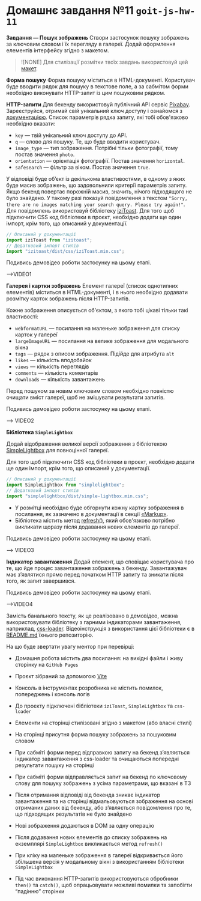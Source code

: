 # Домашнє завдання №11 `goit-js-hw-11`
**Завдання — Пошук зображень**
Створи застосунок пошуку зображень за ключовим словом і їх перегляду в галереї. Додай оформлення елементів інтерфейсу згідно з макетом.
> ![NONE] Для стилізації розмітки твоїх завдань використовуй цей [макет](https://www.figma.com/file/m8k9NQV7qZrtYDCvxfD68B/%D0%94%D0%97-JavaScript?type=design&node-id=3-1009&mode=design&t=dlqlIkQPBFcSmsOZ-0).

**Форма пошуку**
Форма пошуку міститься в HTML-документі. Користувач буде вводити рядок для пошуку в текстове поле, а за сабмітом форми необхідно виконувати HTTP-запит із цим пошуковим рядком.

**HTTP-запити**
Для бекенду використовуй публічний API сервіс [Pixabay](https://pixabay.com/api/docs/). Зареєструйся, отримай свій унікальний ключ доступу і ознайомся з [документацією](https://pixabay.com/api/docs/#api_search_images).
Список параметрів рядка запиту, які тобі обов'язково необхідно вказати:
- `key` — твій унікальний ключ доступу до API.
- `q` — слово для пошуку. Те, що буде вводити користувач.
- `image_type` — тип зображення. Потрібні тільки фотографії, тому постав значення `photo`.
- `orientation` — орієнтація фотографії. Постав значення `horizontal`.
- `safesearch` — фільтр за віком. Постав значення `true`.

У відповіді буде об’єкт із декількома властивостями, в одному з яких буде масив зображень, що задовольнили критерії параметрів запиту.
Якщо бекенд повертає порожній масив, значить, нічого підходящого не було знайдено. У такому разі показуй повідомлення з текстом `"Sorry, there are no images matching your search query. Please try again!"`. Для повідомлень використовуй бібліотеку [iziToast](https://izitoast.marcelodolza.com/).
Для того щоб підключити CSS код бібліотеки в проєкт, необхідно додати ще один імпорт, крім того, що описаний у документації.
```js
// Описаний у документації
import iziToast from "izitoast";
// Додатковий імпорт стилів
import "izitoast/dist/css/iziToast.min.css";
```
Подивись демовідео роботи застосунку на цьому етапі.

-->VIDEO1

**Галерея і картки зображень**
Елемент галереї (список однотипних елементів) міститься в HTML-документі, і в нього необхідно додавати розмітку карток зображень після HTTP-запитів.

Кожне зображення описується об'єктом, з якого тобі цікаві тільки такі властивості:
- `webformatURL` — посилання на маленьке зображення для списку карток у галереї
- `largeImageURL` — посилання на велике зображення для модального вікна
- `tags` — рядок з описом зображення. Підійде для атрибута `alt`
- `likes` — кількість вподобайок
- `views` — кількість переглядів
- `comments` — кількість коментарів
- `downloads` — кількість завантажень

Перед пошуком за новим ключовим словом необхідно повністю очищати вміст галереї, щоб не змішувати результати запитів.

Подивись демовідео роботи застосунку на цьому етапі.

--> VIDEO2

**Бібліотека `SimpleLightbox`**

Додай відображення великої версії зображення з бібліотекою [SimpleLightbox](https://simplelightbox.com/) для повноцінної галереї.

Для того щоб підключити CSS код бібліотеки в проєкт, необхідно додати ще один імпорт, крім того, що описаний у документації.
```js
// Описаний у документації
import SimpleLightbox from "simplelightbox";
// Додатковий імпорт стилів
import "simplelightbox/dist/simple-lightbox.min.css";
```
- У розмітці необхідно буде обгорнути кожну картку зображення в посилання, як зазначено в документації в секції [«Markup»](https://github.com/andreknieriem/simplelightbox#markup).
- Бібліотека містить метод [refresh()](https://github.com/andreknieriem/simplelightbox#public-methods), який обов'язково потрібно викликати щоразу після додавання нових елементів до галереї.

Подивись демовідео роботи застосунку на цьому етапі.

--> VIDEO3

**Індикатор завантаження**
Додай елемент, що сповіщає користувача про те, що йде процес завантаження зображень з бекенду. Завантажувач має з’являтися прямо перед початком HTTP запиту та зникати після того, як запит завершився.



Подивись демовідео роботи застосунку на цьому етапі.

-->VIDEO4

Замість банального тексту, як це реалізовано в демовідео, можна використовувати бібліотеку з гарними індикаторами завантаження, наприклад, [css-loader](https://github.com/vineethtrv/css-loader). Відеоінструкція з використання цієї бібліотеки є в [README.md](https://github.com/vineethtrv/css-loader/blob/master/README.md) їхнього репозиторію.

На що буде звертати увагу ментор при перевірці:
- Домашня робота містить два посилання: на вихідні файли і живу сторінку на `GitHub Pages`

- Проєкт зібраний за допомогою [Vite](https://vitejs.dev/)
- Консоль в інструментах розробника не містить помилок, попереджень і консоль логів
- До проєкту підключені бібліотеки `iziToast`, `SimpleLightbox` та `css-loader`
- Елементи на сторінці стилізовані згідно з макетом (або власні стилі)
- На сторінці присутня форма пошуку зображень за пошуковим словом
- При сабміті форми перед відправкою запиту на бекенд з’являється індикатор завантаження з css-loader та очищаються попередні результати пошуку на сторінці
- При сабміті форми відправляється запит на бекенд по ключовому слову для пошуку зображень з усіма параметрами, що вказані в ТЗ
- Після отримання відповіді від бекенда зникає індикатор завантаження та на сторінці відмальовуються зображення на основі отриманих даних від бекенду, або з’являється повідомлення про те, що підходящих результатів не було знайдено
- Нові зображення додаються в DOM за одну операцію
- Після додавання нових елементів до списку зображень на екземплярі `SimpleLightbox` викликається метод `refresh()`
- При кліку на маленьке зображення в галереї відкривається його збільшена версія у модальному вікні з використанням бібліотеки `SimpleLightbox`
- Під час виконання HTTP-запитів використовуються обробники `then()` та `catch()`, щоб опрацьовувати можливі помилки та запобігти “падінню” сторінки
